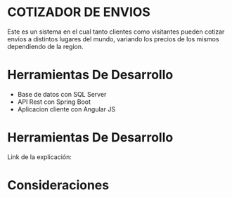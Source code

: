 # COTIZADOR DE ENVIOS
Este es un sistema en el cual tanto clientes como visitantes pueden cotizar envíos a distintos lugares del mundo, variando los precios de los mismos dependiendo de la region.

# Herramientas De Desarrollo

* Base de datos con SQL Server
* API Rest con Spring Boot
* Aplicacion cliente con Angular JS  

# Herramientas De Desarrollo

Link de la explicación: 

# Consideraciones

